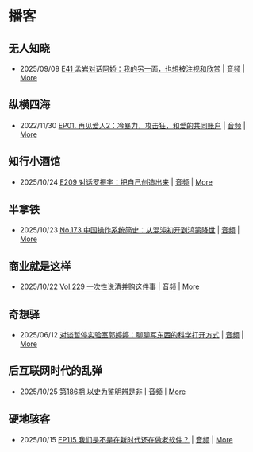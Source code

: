 # 播客

## 无人知晓
- 2025/09/09 [E41 孟岩对话阿娇：我的另一面，也想被注视和欣赏](https://www.xiaoyuzhoufm.com/episode/68bfcc2c9eb4a49300876f19) | [音频](https://dts-api.xiaoyuzhoufm.com/track/611719d3cb0b82e1df0ad29e/68bfcc2c9eb4a49300876f19/media.xyzcdn.net/611719d3cb0b82e1df0ad29e/lnDBqwDZpOI_yE-KjG76ffvJUE0h.m4a) | [More](channels/%E6%97%A0%E4%BA%BA%E7%9F%A5%E6%99%93.md)

## 纵横四海
- 2022/11/30 [EP01. 再见爱人2：冷暴力，攻击狂，和爱的共同账户](https://www.ximalaya.com/sound/592716797) | [音频](https://aod.cos.tx.xmcdn.com/storages/26c6-audiofreehighqps/E9/4E/GKwRIUEHXOodAq7-QQHYdhCw-aacv2-48K.m4a) | [More](channels/%E7%BA%B5%E6%A8%AA%E5%9B%9B%E6%B5%B7.md)

## 知行小酒馆
- 2025/10/24 [E209 对话罗振宇：把自己创造出来](https://www.xiaoyuzhoufm.com/episode/68fb25c40156720321d693ec) | [音频](https://dts-api.xiaoyuzhoufm.com/track/6013f9f58e2f7ee375cf4216/68fb25c40156720321d693ec/media.xyzcdn.net/6013f9f58e2f7ee375cf4216/lmdY-K4pS7q_b-K0qxhBXGvsVpC8.m4a) | [More](channels/%E7%9F%A5%E8%A1%8C%E5%B0%8F%E9%85%92%E9%A6%86.md)

## 半拿铁
- 2025/10/23 [No.173 中国操作系统简史：从混沌初开到鸿蒙降世](https://www.ximalaya.com/sound/923870452) | [音频](https://tk.wavpub.com/WPDL_JDtCwYPmBkBTPFPXyqCxZzMZxFNrgCeGbSZFMJJNdRuYPfDStuDYCZVhGX-04.m4a) | [More](channels/%E5%8D%8A%E6%8B%BF%E9%93%81.md)

## 商业就是这样
- 2025/10/22 [Vol.229 一次性说清并购这件事](https://www.ximalaya.com/sound/923739432) | [音频](https://aod.cos.tx.xmcdn.com/storages/5776-audiofreehighqps/5E/EB/GKwRIRwMzqOBAUwr0gQnqg7h.m4a) | [More](channels/%E5%95%86%E4%B8%9A%E5%B0%B1%E6%98%AF%E8%BF%99%E6%A0%B7.md)

## 奇想驿
- 2025/06/12 [对谈暂停实验室郭婷婷：聊聊写东西的科学打开方式](https://www.xiaoyuzhoufm.com/episode/684adc56574f065721d5960c) | [音频](https://dts-api.xiaoyuzhoufm.com/track/6034daea97755b8fc9c66480/684adc56574f065721d5960c/media.xyzcdn.net/6034daea97755b8fc9c66480/lsg_JvFtGZ36OBuiTLgzYxJmHHUx.m4a) | [More](channels/%E5%A5%87%E6%83%B3%E9%A9%BF.md)

## 后互联网时代的乱弹
- 2025/10/25 [第186期 以史为鉴明辨是非](https://hosting.wavpub.cn/pie/ep186/) | [音频](https://tk.wavpub.com/WPDL_ubwyrzsYmsqQeKyYUudyNvMqBJfYRuhvSvNrLtdQGUywjwWwEJppdRZpnK-e9.mp3) | [More](channels/%E5%90%8E%E4%BA%92%E8%81%94%E7%BD%91%E6%97%B6%E4%BB%A3%E7%9A%84%E4%B9%B1%E5%BC%B9.md)

## 硬地骇客
- 2025/10/15 [EP115 我们是不是在新时代还在做老软件？](https://www.xiaoyuzhoufm.com/episode/68efb58a2265473020ae0d88) | [音频](https://dts-api.xiaoyuzhoufm.com/track/640ee2438be5d40013fe4a87/68efb58a2265473020ae0d88/media.xyzcdn.net/640ee2438be5d40013fe4a87/lvFmXfRWMmONg9-BsoeIp5D9iJUX.m4a) | [More](channels/%E7%A1%AC%E5%9C%B0%E9%AA%87%E5%AE%A2.md)

